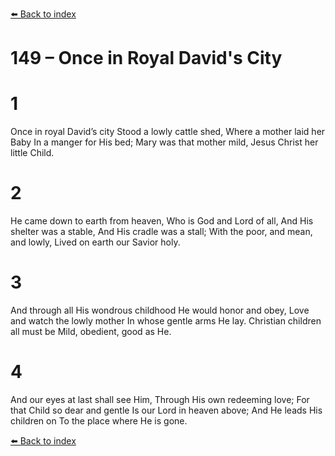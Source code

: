 [⬅️ Back to index](../README.md)

# 149 – Once in Royal David's City


# 1
Once in royal David’s city
Stood a lowly cattle shed,
Where a mother laid her Baby
In a manger for His bed;
Mary was that mother mild,
Jesus Christ her little Child.

# 2
He came down to earth from heaven,
Who is God and Lord of all,
And His shelter was a stable,
And His cradle was a stall;
With the poor, and mean, and lowly,
Lived on earth our Savior holy.

# 3
And through all His wondrous childhood
He would honor and obey,
Love and watch the lowly mother
In whose gentle arms He lay.
Christian children all must be
Mild, obedient, good as He.

# 4
And our eyes at last shall see Him,
Through His own redeeming love;
For that Child so dear and gentle
Is our Lord in heaven above;
And He leads His children on
To the place where He is gone.

[⬅️ Back to index](../README.md)
